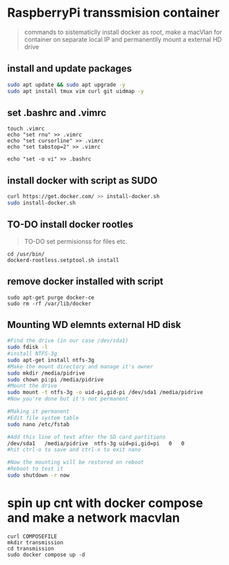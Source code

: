 # RaspberryPi transsmision container

> commands to sistematiclly install docker as root, make a macVlan for container on separate local IP and permanentlly mount a external HD drive

## install and update packages
```bash
sudo apt update && sudo apt upgrade -y
sudo apt install tmux vim curl git uidmap -y
```

## set .bashrc and .vimrc
```
touch .vimrc
echo "set rnu" >> .vimrc
echo "set cursorline" >> .vimrc
echo "set tabstop=2" >> .vimrc

echo "set -o vi" >> .bashrc

```

## install docker with script as SUDO

```bash
curl https://get.docker.com/ >> install-docker.sh
sudo install-docker.sh

```

## TO-DO install docker rootles

> TO-DO set permisionss for files etc.

```
cd /usr/bin/
dockerd-rootless.setptool.sh install
```
## remove docker installed  with script

```
sudo apt-get purge docker-ce
sudo rm -rf /var/lib/docker

```

## Mounting WD elemnts external HD disk

```bash
#Find the drive (in our case /dev/sda1)
sudo fdisk -l
#install NTFS-3g
sudo apt-get install ntfs-3g
#Make the mount directory and manage it's owner
sudo mkdir /media/pidrive
sudo chown pi:pi /media/pidrive
#Mount the drive
sudo mount -t ntfs-3g -o uid-pi,gid-pi /dev/sda1 /media/pidrive
#Now you're done but it's not permanent

#Making it permanent
#Edit file system table
sudo nano /etc/fstab

#Add this line of text after the SD card partitions
/dev/sda1	/media/pidrive	ntfs-3g	uid=pi,gid=pi	0	0
#hit ctrl-o to save and ctrl-x to exit nano

#Now the mounting will be restored on reboot
#Reboot to test it
sudo shutdown -r now 

```


# spin up cnt with docker compose and make a network macvlan
```
curl COMPOSEFILE
mkdir transmission
cd transmission
sudo docker compose up -d
```
